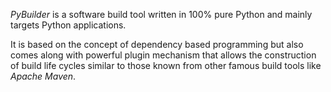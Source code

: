 _PyBuilder_ is a software build tool written in 100% pure Python and mainly
targets Python applications.

It is based on the concept of dependency based programming but also comes
along with powerful plugin mechanism that allows the construction of build life
cycles similar to those known from other famous build tools like _Apache Maven_.

